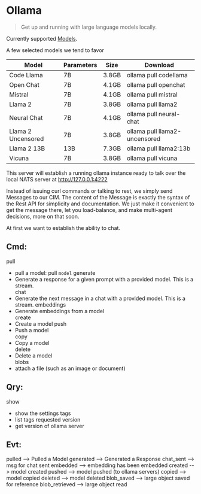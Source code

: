 # Ollama
>Get up and running with large language models locally.

Currently supported [Models](https://ollama.com/library).

A few selected models we tend to favor

| Model |	Parameters |	Size |	Download|
|-------|------------|-------|----------|
| Code Llama 	        |7B 	|3.8GB 	  | ollama pull codellama|
| Open Chat 	        |7B 	|4.1GB 	  | ollama pull openchat|
| Mistral 	          |7B 	|4.1GB 	  | ollama pull mistral|
| Llama 2 	          |7B 	|3.8GB 	  | ollama pull llama2|
| Neural Chat 	      |7B 	|4.1GB 	  | ollama pull neural-chat|
| Llama 2 Uncensored 	|7B 	|3.8GB 	  | ollama pull llama2-uncensored|
| Llama 2 13B 	      |13B  |7.3GB 	  | ollama pull llama2:13b|
| Vicuna 	            |7B 	|3.8GB 	  | ollama pull vicuna|

This server will establish a running ollama instance ready to talk over the local NATS server at http://127.0.0.1:4222

Instead of issuing curl commands or talking to rest, we simply send Messages to our CIM.
The content of the Message is exactly the syntax of the Rest API for simplicity and documentation.
We just make it convenient to get the message there, let you load-balance, and make multi-agent decisions, more on that soon.

At first we want to establish the ability to chat.

## Cmd:

pull
  - pull a model:      pull `model`
generate
  - Generate a response for a given prompt with a provided model. This is a stream.    
chat                 
  - Generate the next message in a chat with a provided model. This is a stream.
embeddings  
  - Generate embeddings from a model         
create               
  - Create a model
push              
  - Push a model   
copy            
  - Copy a model     
delete          
  - Delete a model     
blobs
  - attach a file (such as an image or document)

## Qry:

show                 
  - show the settings
tags
  - list tags requested
version
  - get version of ollama server

## Evt:

pulled              --> Pulled a Model
generated           --> Generated a Response
chat_sent           --> msg for chat sent
embedded            --> embedding has been embedded
created             --> model created
pushed              --> model pushed (to ollama servers)
copied              --> model copied
deleted             --> model deleted
blob_saved          --> large object saved for reference
blob_retrieved      --> large object read
